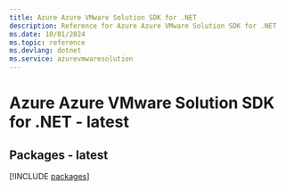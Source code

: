 ```yaml
---
title: Azure Azure VMware Solution SDK for .NET
description: Reference for Azure Azure VMware Solution SDK for .NET
ms.date: 10/01/2024
ms.topic: reference
ms.devlang: dotnet
ms.service: azurevmwaresolution
---
```

# Azure Azure VMware Solution SDK for .NET - latest
## Packages - latest
[!INCLUDE [packages](azure-vmware-solution-index.md)]